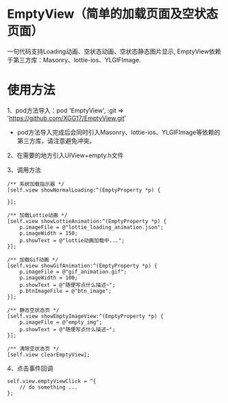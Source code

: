 
# EmptyView（简单的加载页面及空状态页面）

一句代码支持Loading动画、空状态动画、空状态静态图片显示, EmptyView依赖于第三方库：Masonry、lottie-ios、YLGIFImage.

# 使用方法
1、pod方法导入：pod 'EmptyView', :git => 'https://github.com/XGG17/EmptyView.git'

* pod方法导入完成后会同时引入Masonry、lottie-ios、YLGIFImage等依赖的第三方库，请注意避免冲突。


2、在需要的地方引入UIView+empty.h文件

3、调用方法
```
/** 系统加载指示器 */
[self.view showNormalLoading:^(EmptyProperty *p) {

}];
```
```
/** 加载Lottie动画 */
[self.view showLottieAnimation:^(EmptyProperty *p) {
    p.imageFile = @"lottie_loading_animation.json";
    p.imageWidth = 150;
    p.showText = @"lottie动画加载中...";
}];
```
```
/** 加载Gif动画 */
[self.view showGifAnimation:^(EmptyProperty *p) {
    p.imageFile = @"gif_animation.gif";
    p.imageWidth = 100;
    p.showText = @"随便写点什么描述~";
    p.btnImageFile = @"btn_image";
}];
```
```
/** 静态空状态页 */
[self.view showEmptyImageView:^(EmptyProperty *p) {
    p.imageFile = @"empty_img";
    p.showText = @"随便写点什么描述~";
}];
```
```
/** 清除空状态页 */
[self.view clearEmptyView];
```

4、点击事件回调
```
self.view.emptyViewClick = ^{
    // do something ...
};
```

